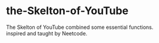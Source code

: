 # the-Skelton-of-YouTube
The Skelton of YouTube combined some essential functions.  
inspired and taught by Neetcode. 
